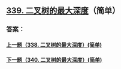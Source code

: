 ## [339. 二叉树的最大深度](https://leetcode-cn.com/problems/merge-two-sorted-lists/)（简单）





### 答案：



#### [上一题（338. 二叉树的最大深度）(简单)](https://github.com/sdwwld/leetCode/blob/master/src/main/java/com/wld/java/leetcode/leetCode0338.md)

#### [下一题（340. 二叉树的最大深度）(简单)](https://github.com/sdwwld/leetCode/blob/master/src/main/java/com/wld/java/leetcode/leetCode0340.md)